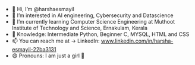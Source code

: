 - 👋 Hi, I’m @harshaesmayil
- 👀 I’m interested in AI engineering, Cybersecurity and Datascience 
- 🌱 I’m currently learning Computer Science Engineering at Muthoot Institute of Technology and Science, Ernakulam, Kerala
- 💞️ Knowledge: Intermediate Python, Beginner C, MYSQL, HTML and CSS
- 📫 You can reach me at -> LinkedIn: www.linkedin.com/in/harsha-esmayil-22ba3131
- 😄 Pronouns: I am just a girl 🎀

<!---
harshaesmayil/harshaesmayil is a ✨ special ✨ repository because its `README.md` (this file) appears on your GitHub profile.
You can click the Preview link to take a look at your changes.
--->
